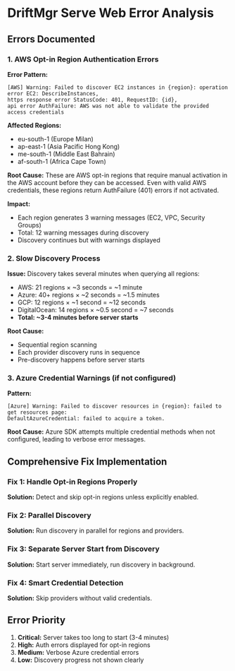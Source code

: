 # DriftMgr Serve Web Error Analysis

## Errors Documented

### 1. AWS Opt-in Region Authentication Errors

**Error Pattern:**
```
[AWS] Warning: Failed to discover EC2 instances in {region}: operation error EC2: DescribeInstances, 
https response error StatusCode: 401, RequestID: {id}, 
api error AuthFailure: AWS was not able to validate the provided access credentials
```

**Affected Regions:**
- eu-south-1 (Europe Milan)
- ap-east-1 (Asia Pacific Hong Kong)
- me-south-1 (Middle East Bahrain)
- af-south-1 (Africa Cape Town)

**Root Cause:**
These are AWS opt-in regions that require manual activation in the AWS account before they can be accessed. 
Even with valid AWS credentials, these regions return AuthFailure (401) errors if not activated.

**Impact:**
- Each region generates 3 warning messages (EC2, VPC, Security Groups)
- Total: 12 warning messages during discovery
- Discovery continues but with warnings displayed

### 2. Slow Discovery Process

**Issue:**
Discovery takes several minutes when querying all regions:
- AWS: 21 regions × ~3 seconds = ~1 minute
- Azure: 40+ regions × ~2 seconds = ~1.5 minutes  
- GCP: 12 regions × ~1 second = ~12 seconds
- DigitalOcean: 14 regions × ~0.5 second = ~7 seconds
- **Total: ~3-4 minutes before server starts**

**Root Cause:**
- Sequential region scanning
- Each provider discovery runs in sequence
- Pre-discovery happens before server starts

### 3. Azure Credential Warnings (if not configured)

**Pattern:**
```
[Azure] Warning: Failed to discover resources in {region}: failed to get resources page: 
DefaultAzureCredential: failed to acquire a token.
```

**Root Cause:**
Azure SDK attempts multiple credential methods when not configured, leading to verbose error messages.

## Comprehensive Fix Implementation

### Fix 1: Handle Opt-in Regions Properly

**Solution:** Detect and skip opt-in regions unless explicitly enabled.

### Fix 2: Parallel Discovery

**Solution:** Run discovery in parallel for regions and providers.

### Fix 3: Separate Server Start from Discovery

**Solution:** Start server immediately, run discovery in background.

### Fix 4: Smart Credential Detection

**Solution:** Skip providers without valid credentials.

## Error Priority
1. **Critical:** Server takes too long to start (3-4 minutes)
2. **High:** Auth errors displayed for opt-in regions
3. **Medium:** Verbose Azure credential errors
4. **Low:** Discovery progress not shown clearly